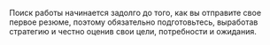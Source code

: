 Поиск работы начинается задолго до того, как вы отправите свое первое резюме, поэтому обязательно подготовьтесь, выработав стратегию и честно оценив свои цели, потребности и ожидания.
